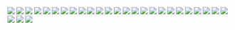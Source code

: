 ![](https://img.shields.io/badge/Code-TypeScript-informational?style=flat&logo=typescript&logoColor=white&labelColor=121212&color=007ACC)
![](https://img.shields.io/badge/Code-JavaScript-informational?style=flat&logo=javascript&logoColor=white&labelColor=121212&color=F7DF1E)
![](https://img.shields.io/badge/Code-Java-informational?style=flat&logo=java&logoColor=white&labelColor=121212&color=007396)
![](https://img.shields.io/badge/Code-React-informational?style=flat&logo=react&logoColor=white&labelColor=121212&color=61DAFB)
![](https://img.shields.io/badge/Code-ReactiveX-informational?style=flat&logo=reactivex&logoColor=white&labelColor=121212&color=B7178C)
![](https://img.shields.io/badge/Code-Redux-informational?style=flat&logo=redux&logoColor=white&labelColor=121212&color=764ABC)
![](https://img.shields.io/badge/Code-Node.js-informational?style=flat&logo=node.js&logoColor=white&labelColor=121212&color=339933)
![](https://img.shields.io/badge/Code-GraphQL-informational?style=flat&logo=graphql&logoColor=white&labelColor=121212&color=E10098)
![](https://img.shields.io/badge/Code-TypeORM-informational?style=flat&logo=typeorm&logoColor=white&labelColor=121212&color=DD1100)
![](https://img.shields.io/badge/Code-CSS3-informational?style=flat&logo=css3&logoColor=white&labelColor=121212&color=1572B6)
![](https://img.shields.io/badge/Code-Sass-informational?style=flat&logo=sass&logoColor=white&labelColor=121212&color=CC6699)
![](https://img.shields.io/badge/Code-HTML5-informational?style=flat&logo=html5&logoColor=white&labelColor=121212&color=E34F26)
![](https://img.shields.io/badge/Code-Vue.js-informational?style=flat&logo=vue.js&logoColor=white&labelColor=121212&color=4FC08D)
![](https://img.shields.io/badge/Tool-Webpack-informational?style=flat&logo=webpack&logoColor=white&labelColor=121212&color=8DD6F9)
![](https://img.shields.io/badge/Tool-Babel-informational?style=flat&logo=babel&logoColor=white&labelColor=121212&color=F9DC3E)
![](https://img.shields.io/badge/Tool-Jest-informational?style=flat&logo=jest&logoColor=white&labelColor=121212&color=C21325)
![](https://img.shields.io/badge/Tool-Cypress-informational?style=flat&logo=cypress&logoColor=white&labelColor=121212&color=17202C)
![](https://img.shields.io/badge/Tool-Next.js-informational?style=flat&logo=next.js&logoColor=white&labelColor=121212&color=000000)
![](https://img.shields.io/badge/Tool-Vercel-informational?style=flat&logo=vercel&logoColor=white&labelColor=121212&color=000000)
![](https://img.shields.io/badge/Tools-PostgreSQL-informational?style=flat&logo=postgresql&logoColor=white&labelColor=121212&color=336791)
![](https://img.shields.io/badge/Tools-Docker-informational?style=flat&logo=docker&logoColor=white&labelColor=121212&color=2496ED)
![](https://img.shields.io/badge/Tools-GitHub-informational?style=flat&logo=github&logoColor=white&labelColor=121212&color=181717)
![](https://img.shields.io/badge/Tools-GitHub_Actions-informational?style=flat&logo=github-actions&logoColor=white&labelColor=121212&color=2088FF)
![](https://img.shields.io/badge/Tools-Storybook-informational?style=flat&logo=storybook&logoColor=white&labelColor=121212&color=FF4785)
![](https://img.shields.io/badge/Tools-Sketch-informational?style=flat&logo=sketch&logoColor=white&labelColor=121212&color=F7B500)
![](https://img.shields.io/badge/Cloud-Amazon_AWS-informational?style=flat&logo=amazon-aws&logoColor=white&labelColor=121212&color=232F3E)
![](https://img.shields.io/badge/Cloud-Google_Cloud-informational?style=flat&logo=google-cloud&logoColor=white&labelColor=121212&color=4285F4)
![](https://img.shields.io/badge/CDN-Akamai-informational?style=flat&logo=akamai&logoColor=white&labelColor=121212&color=1293D8)
